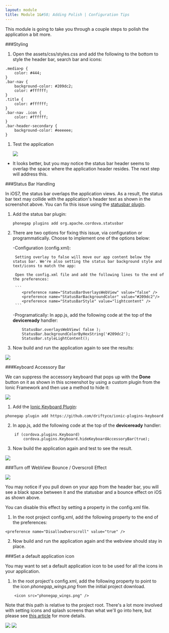 ```yaml
---
layout: module
title: Module 1&#58; Adding Polish | Configuration Tips
---
```

This module is going to take you through a couple steps to polish the application a bit more. 

###Styling
1. Open the assets/css/styles.css and add the following to the bottom to style the header bar, search bar and icons:

```
.media>p {
    color: #444;
}
.bar-nav {
    background-color: #209dc2;
    color: #ffffff;
}
.title {
    color: #ffffff;
}
.bar-nav .icon {
    color: #ffffff;
}
.bar-header-secondary {
    background-color: #eeeeee;
}
```

1. Test the application

    ![](images/statusbar1.png)

* It looks better, but you may notice the status bar header seems to overlap the space where the application header resides. The next step will address this.

###Status Bar Handling

In iOS7, the status bar overlaps the application views. As a result, the status bar text may collide with the 
application's header text as shown in the screenshot above. You can fix this issue using the [statusbar plugin](https://github.com/apache/cordova-plugin-statusbar). 

1. Add the status bar plugin:

    ```
    phonegap plugins add org.apache.cordova.statusbar
    ```

2. There are two options for fixing this issue, via configuration or programmatically. Choose to implement one of the options below:

    -Configuration (config.xml):
   
        Setting overlay to false will move our app content below the status bar. We're also setting the status bar background style and text/icons to match the app:   
   
        Open the config.xml file and add the following lines to the end of the preferences:
  
        ```      
           <preference name="StatusBarOverlaysWebView" value="false" />
           <preference name="StatusBarBackgroundColor" value="#209dc2"/>
           <preference name="StatusBarStyle" value="lightcontent" />
        ```    

    -Programatically:
      In app.js, add the following code at the top of the **deviceready** handler:
    
    ```    
        StatusBar.overlaysWebView( false );
        StatusBar.backgroundColorByHexString('#209dc2');
        StatusBar.styleLightContent();
    ```    


3. Now build and run the application again to see the results:

![](images/statusbar2.png)
    
  
    
###Keyboard Accessory Bar 

We can suppress the accessory keyboard that pops up with the **Done** button on it as shown in this screenshot by using a custom plugin from the Ionic Framework and then use a method to hide it:

![](images/keyboard1.png)



1. Add the [Ionic Keyboard Plugin](https://github.com/driftyco/ionic-plugins-keyboard):

  ```  
  phonegap plugin add https://github.com/driftyco/ionic-plugins-keyboard
  ```
  
2.  In app.js, add the following code at the top of the **deviceready** handler:

```
    if (cordova.plugins.Keyboard)
        cordova.plugins.Keyboard.hideKeyboardAccessoryBar(true);
```            

3. Now build the application again and test to see the result.

![](images/keyboard2.png)

###Turn off WebView Bounce / Overscroll Effect

![](images/overscroll.png)

You may notice if you pull down on your app from the header bar, you will see a black space between it and the statusbar and a bounce effect on iOS as shown above. 

You can disable this effect by setting a property in the config.xml file. 
1. In the root project config.xml, add the following property to the end of the preferences:

```
<preference name="DisallowOverscroll" value="true" />
```

2. Now build and run the application again and the webview should stay in place. 

###Set a default application icon

You may want to set a default application icon to be used for all the icons in your application. 

1. In the root project's config.xml, add the following property to point to the icon *phonegap_wings.png* from the initial project download. 

```
    <icon src="phonegap_wings.png" />
```
Note that this path is relative to the project root. There's a lot more involved with setting icons and splash screens than
 what we'll go into here, but please see [this article](http://devgirl.org/2014/09/29/new-icons-and-splash-screen-help-for-cordovaphonegap/) for more details.
 
 ![](images/icon-disp1.png) ![](images/icon-display2.png)